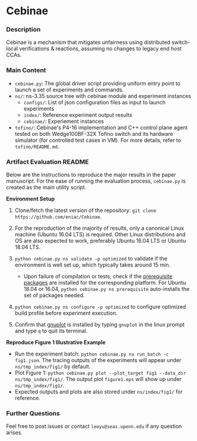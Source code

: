 # Cebinae

### Description

Cebinae is a mechanism that mitigates unfairness using distributed switch-local verifications & reactions, assuming no changes to legacy end host CCAs.

### Main Content

* `cebinae.py`: The global driver script providing uniform entry point to launch a set of experiments and commands.
* `ns/`: ns-3.35 source tree with cebinae module and experiment instances
    * `configs/`: List of json configuration files as input to launch experiments
    * `index/`: Reference experiment output results
    * `cebinae/`: Experiement instances
* `tofino/`: Cebinae's P4-16 implementation and C++ control plane agent tested on both Wedge100BF-32X Tofino switch and its hardware simulator (for controlled test cases in VM). For more details, refer to `tofino/README.md`.

### Artifact Evaluation README

Below are the instructions to reproduce the major results in the paper manuscript.
For the ease of running the evaluation process, `cebinae.py` is created as the main utility script.

**Environment Setup**

1. Clone/fetch the latest version of the repository: `git clone https://github.com/eniac/Cebinae`.

2. For the reproduction of the majority of results, only a canonical Linux machine (Ubuntu 16.04 LTS) is required. Other Linux distributions and OS are also expected to work, preferably Ubuntu 16.04 LTS or Ubuntu 18.04 LTS.

3. `python cebinae.py ns validate -p optimized` to validate if the environment is well set up, which typically takes around 15 min.
    * Upon failure of compilation or tests, check if the [prerequisite packages](https://www.nsnam.org/wiki/Installation#Ubuntu.2FDebian.2FMint) are installed for the corresponding platform. For Ubuntu 18.04 or 16.04, `python cebinae.py ns prerequisite` auto-installs the set of packages needed.

4. `python cebinae.py ns configure -p optimized` to configure optimized build profile before experiment execution.

5. Confirm that [gnuplot](http://www.gnuplot.info/) is installed by typing `gnuplot` in the linux prompt and type `q` to quit its terminal.

**Reproduce Figure 1 Illustrative Example**

* Run the experiment batch: `python cebinae.py ns run_batch -c fig1.json`. The tracing outputs of the experiments will appear under `ns/tmp_index/fig1/` by default.
* Plot Figure 1: `python cebinae.py plot --plot_target fig1 --data_dir ns/tmp_index/fig1/`. The output plot `figure1.eps` will show up under `ns/tmp_index/fig1/`.
* Expected outputs and plots are also stored under `ns/index/fig1/` for reference.


### Further Questions

Feel free to post issues or contact `leoyu@seas.upenn.edu` if any question arises.
